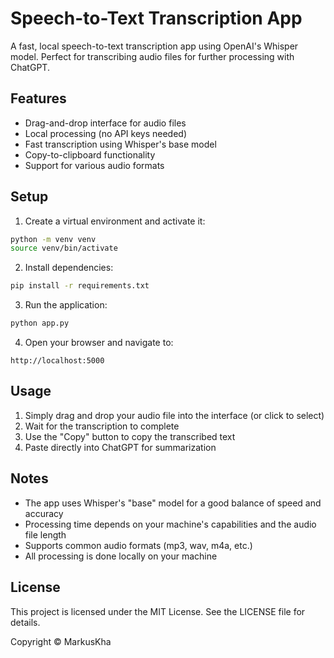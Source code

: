 # Speech-to-Text Transcription App

A fast, local speech-to-text transcription app using OpenAI's Whisper model. Perfect for transcribing audio files for further processing with ChatGPT.

## Features

- Drag-and-drop interface for audio files
- Local processing (no API keys needed)
- Fast transcription using Whisper's base model
- Copy-to-clipboard functionality
- Support for various audio formats

## Setup

1. Create a virtual environment and activate it:
```bash
python -m venv venv
source venv/bin/activate
```

2. Install dependencies:
```bash
pip install -r requirements.txt
```

3. Run the application:
```bash
python app.py
```

4. Open your browser and navigate to:
```
http://localhost:5000
```

## Usage

1. Simply drag and drop your audio file into the interface (or click to select)
2. Wait for the transcription to complete
3. Use the "Copy" button to copy the transcribed text
4. Paste directly into ChatGPT for summarization

## Notes

- The app uses Whisper's "base" model for a good balance of speed and accuracy
- Processing time depends on your machine's capabilities and the audio file length
- Supports common audio formats (mp3, wav, m4a, etc.)
- All processing is done locally on your machine

## License
This project is licensed under the MIT License. See the LICENSE file for details.

Copyright © MarkusKha